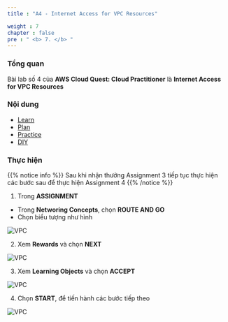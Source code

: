 ```yaml
---
title : "A4 - Internet Access for VPC Resources"

weight : 7
chapter : false
pre : " <b> 7. </b> "
---
```


### Tổng quan

Bài lab số 4 của **AWS Cloud Quest: Cloud Practitioner** là **Internet Access for VPC Resources**

### Nội dung 

- [Learn](7.1-learn/)
- [Plan](7.2-plan/)
- [Practice](7.3-practice/)
- [DIY](7.4-diy/)

### Thực hiện 

{{% notice info %}}
Sau khi nhận thưởng Assignment 3 tiếp tục thực hiện các bước sau để thực hiện Assignment 4
{{% /notice %}}

1. Trong **ASSIGNMENT**

- Trong **Networing Concepts**, chọn **ROUTE AND GO**
- Chọn biểu tượng như hình

![VPC](/images/7-vpc/1-vpc.png)

2. Xem **Rewards** và chọn **NEXT**


![VPC](/images/7-vpc/2-vpc.png)

3. Xem **Learning Objects** và chọn **ACCEPT**

![VPC](/images/7-vpc/3-vpc.png)

4. Chọn **START**, để tiến hành các bước tiếp theo 

![VPC](/images/7-vpc/4-vpc.png)



